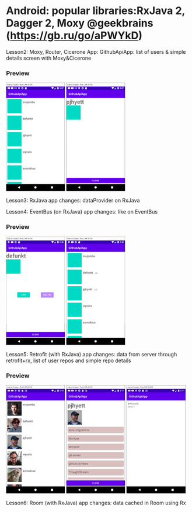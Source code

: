 # Android: popular libraries:RxJava 2, Dagger 2, Moxy @geekbrains (https://gb.ru/go/aPWYkD)

Lesson2: Moxy, Router, Cicerone
App: GithubApiApp: list of users & simple details screen with Moxy&Cicerone

### Preview
<img src="printscreens/lesson2_1.png" width="32%">
<img src="printscreens/lesson2_2.png" width="32%">

Lesson3: RxJava
app changes: dataProvider on RxJava

Lesson4: EventBus (on RxJava)
app changes: like on EventBus

### Preview
<img src="printscreens/lesson4_1.png" width="32%">
<img src="printscreens/lesson4_2.png" width="32%">

Lesson5: Retrofit (with RxJava)
app changes: data from server through retrofit+rx, list of user repos and simple repo details

### Preview
<img src="printscreens/lesson5_1.png" width="32%">
<img src="printscreens/lesson5_2.png" width="32%">
<img src="printscreens/lesson5_3.png" width="32%">

Lesson6: Room (with RxJava)
app changes: data cached in Room using Rx

